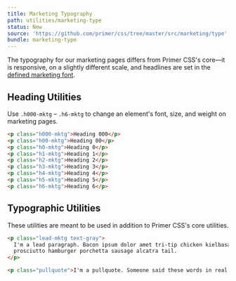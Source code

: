 ```yaml
---
title: Marketing Typography
path: utilities/marketing-type
status: New
source: 'https://github.com/primer/css/tree/master/src/marketing/type'
bundle: marketing-type
---
```


The typography for our marketing pages differs from Primer CSS's core—it is responsive, on a slightly different scale, and headlines are set in the [defined marketing font](https://github.com/primer/css/blob/master/src/marketing/support/variables.scss).

## Heading Utilities

Use `.h000-mktg` – `.h6-mktg` to change an element's font, size, and weight on marketing pages.

```html live title="Heading Utilities"
<p class="h000-mktg">Heading 000</p>
<p class="h00-mktg">Heading 00</p>
<p class="h0-mktg">Heading 0</p>
<p class="h1-mktg">Heading 1</p>
<p class="h2-mktg">Heading 2</p>
<p class="h3-mktg">Heading 3</p>
<p class="h4-mktg">Heading 4</p>
<p class="h5-mktg">Heading 5</p>
<p class="h6-mktg">Heading 6</p>
```

## Typographic Utilities

These utilities are meant to be used in addition to Primer CSS's core utilities.

```html live title="Typographic Utilities"
<p class="lead-mktg text-gray">
  I'm a lead paragraph. Bacon ipsum dolor amet tri-tip chicken kielbasa, cow swine beef corned beef ground round
  prosciutto hamburger porchetta sausage alcatra tail.
</p>

<p class="pullquote">I'm a pullquote. Someone said these words in real life, and now they're on the internet</p>
```

